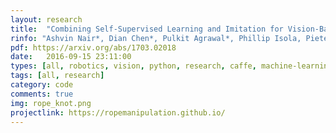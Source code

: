 ```yaml
---
layout: research
title:  "Combining Self-Supervised Learning and Imitation for Vision-Based Rope Manipulation."
rinfo: "Ashvin Nair*, Dian Chen*, Pulkit Agrawal*, Phillip Isola, Pieter Abbeel, Jitendra Malik, Sergey Levine. ICRA 2017."
pdf: https://arxiv.org/abs/1703.02018
date:   2016-09-15 23:11:00
types: [all, robotics, vision, python, research, caffe, machine-learning, neural-nets, opencv, ros]
tags: [all, research]
category: code
comments: true
img: rope_knot.png
projectlink: https://ropemanipulation.github.io/
---
```


